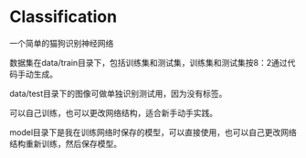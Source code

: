 # Classification
一个简单的猫狗识别神经网络

数据集在data/train目录下，包括训练集和测试集，训练集和测试集按8：2通过代码手动生成。

data/test目录下的图像可做单独识别测试用，因为没有标签。

可以自己训练，也可以更改网络结构，适合新手动手实践。

model目录下是我在训练网络时保存的模型，可以直接使用，也可以自己更改网络结构重新训练，然后保存模型。
